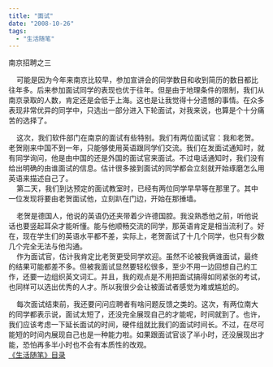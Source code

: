 ```yaml
---
title: "面试"
date: "2008-10-26"
tags: 
  - "生活随笔"
---
```


南京招聘之三

    可能是因为今年来南京比较早，参加宣讲会的同学数目和收到简历的数目都比往年多。后来参加面试同学的表现也优于往年。但是由于地理条件的限制，我们从南京录取的人数，肯定还是会低于上海。这也是让我觉得十分遗憾的事情。在众多表现非常优异的同学中，只选出一部分进入下轮面试，对我来说，也算是个十分痛苦的选择了。

    这次，我们软件部门在南京的面试有些特别。我们有两位面试官：我和老贺。老贺刚来中国不到一年，只能够使用英语跟同学们交流。我们在发面试通知时，就有同学询问，他是由中国的还是外国的面试官来面试。不过电话通知时，我们没有给出明确的由谁面试的信息。估计很多接到面试的同学都会立刻就开始琢磨怎么用英语来描述自己了。  
    第二天，我们到达预定的面试教室时，已经有两位同学早早等在那里了。其中一位发现将要由老贺面试他，立刻趴在门边，开始在那捶墙。

    老贺是德国人，他说的英语仍还夹带着少许德国腔。我没熟悉他之前，听他说话也要竖起耳朵才能听懂。能与他顺畅交流的同学，那英语肯定是相当流利了。好在，现在学生们的英语水平都不差，实际上，老贺面试了十几个同学，也只有少数几个完全无法与他沟通。  
    作为面试官，估计我肯定比老贺更受同学欢迎。虽然不论被我俩谁面试，最终的结果可能都差不多。但被我面试显然要轻松很多，至少不用一边回想自己的工作，还要一边组织英文词汇。并且，我的观点是不用把面试搞得如同紧张的考试，也同样可以选出优秀的人才。所以我很少会让被面试者感觉为难或尴尬的。

    每次面试结束前，我还要问问应聘者有啥问题反馈之类的。这次，有两位南大的同学都表示说，面试太短了，还没完全展现自己的才能呢，时间就到了。也许，我们应该考虑一下延长面试的时间，硬件组就比我们的面试时间长。不过，在尽可能短的时间内展现自己也是一种能力啦。如果跟面试官谈了半小时，还没展现出才能，恐怕再多半小时也不会有本质性的改观。  
[《生活随笔》目录](mmm2008-07-24_12.50/Blog/cns!1pU-rgQVTuuWM1TX8W8PfmDA!1123.entry)
